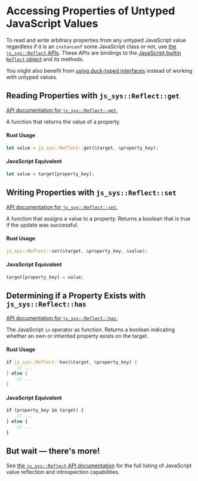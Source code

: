 # Accessing Properties of Untyped JavaScript Values

To read and write arbitrary properties from any untyped JavaScript value
regardless if it is an `instanceof` some JavaScript class or not, use [the
`js_sys::Reflect` APIs][js-sys-reflect]. These APIs are bindings to the
[JavaScript builtin `Reflect` object][mdn-reflect] and its methods.

You might also benefit from [using duck-typed
interfaces](./working-with-duck-typed-interfaces.html) instead of working with
untyped values.

## Reading Properties with `js_sys::Reflect::get`

[API documentation for `js_sys::Reflect::get`.](https://rustwasm.github.io/wasm-bindgen/api/js_sys/struct.Reflect.html#method.get)

A function that returns the value of a property.

#### Rust Usage

```rust
let value = js_sys::Reflect::get(&target, &property_key);
```

#### JavaScript Equivalent

```js
let value = target[property_key];
```

## Writing Properties with `js_sys::Reflect::set`

[API documentation for `js_sys::Reflect::set`.](https://rustwasm.github.io/wasm-bindgen/api/js_sys/struct.Reflect.html#method.set)

A function that assigns a value to a property. Returns a boolean that is true if
the update was successful.

#### Rust Usage

```rust
js_sys::Reflect::set(&target, &property_key, &value);
```

#### JavaScript Equivalent

```js
target[property_key] = value;
```

## Determining if a Property Exists with `js_sys::Reflect::has`

[API documentation for `js_sys::Reflect::has`.](https://rustwasm.github.io/wasm-bindgen/api/js_sys/struct.Reflect.html#method.has)

The JavaScript `in` operator as function. Returns a boolean indicating whether
an own or inherited property exists on the target.

#### Rust Usage

```rust
if js_sys::Reflect::has(&target, &property_key) {
    // ...
} else {
    // ...
}
```

#### JavaScript Equivalent

```js
if (property_key in target) {
    // ...
} else {
    // ...
}
```

## But wait — there's more!

See [the `js_sys::Reflect` API documentation][js-sys-reflect] for the full
listing of JavaScript value reflection and introspection capabilities.

[js-sys-reflect]: https://rustwasm.github.io/wasm-bindgen/api/js_sys/struct.Reflect.html
[mdn-reflect]: https://developer.mozilla.org/en-US/docs/Web/JavaScript/Reference/Global_Objects/Reflect
